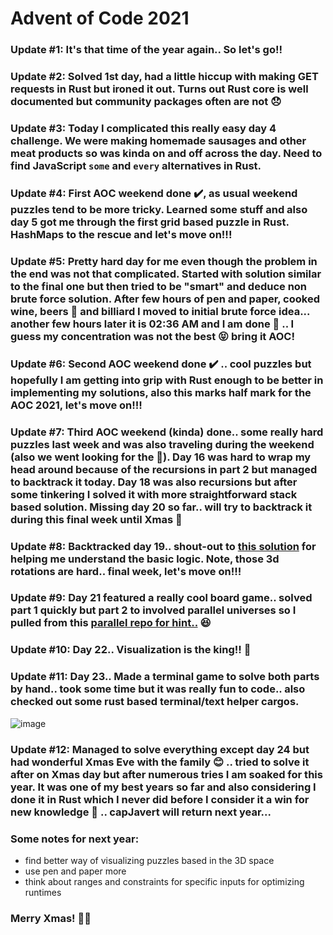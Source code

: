 # Advent of Code 2021

### Update #1: It's that time of the year again.. So let's go!!
### Update #2: Solved 1st day, had a little hiccup with making GET requests in Rust but ironed it out. Turns out Rust core is well documented but community packages often are not 😞
### Update #3: Today I complicated this really easy day 4 challenge. We were making homemade sausages and other meat products so was kinda on and off across the day. Need to find JavaScript `some` and `every` alternatives in Rust.
### Update #4: First AOC weekend done ✔️, as usual weekend puzzles tend to be more tricky. Learned some stuff and also day 5 got me through the first grid based puzzle in Rust. HashMaps to the rescue and let's move on!!!
### Update #5: Pretty hard day for me even though the problem in the end was not that complicated. Started with solution similar to the final one but then tried to be "smart" and deduce non brute force solution. After few hours of pen and paper, cooked wine, beers 🍻 and billiard I moved to initial brute force idea... another few hours later it is 02:36 AM and I am done 🎊 .. I guess my concentration was not the best 😝 bring it AOC!
### Update #6: Second AOC weekend done ✔️ .. cool puzzles but hopefully I am getting into grip with Rust enough to be better in implementing my solutions, also this marks half mark for the AOC 2021, let's move on!!!
### Update #7: Third AOC weekend (kinda) done.. some really hard puzzles last week and was also traveling during the weekend (also we went looking for the 🎄). Day 16 was hard to wrap my head around because of the recursions in part 2 but managed to backtrack it today. Day 18 was also recursions but after some tinkering I solved it with more straightforward stack based solution. Missing day 20 so far.. will try to backtrack it during this final week until Xmas 🤞
### Update #8: Backtracked day 19.. shout-out to [this solution](https://github.com/joeyemerson/aoc/blob/main/2021/19-beacon-scanner/solution.js) for helping me understand the basic logic. Note, those 3d rotations are hard.. final week, let's move on!!!
### Update #9: Day 21 featured a really cool board game.. solved part 1 quickly but part 2 to involved parallel universes so I pulled from this [parallel repo for hint..](https://github.com/Lacuno/aoc-2021/blob/master/aoc21.js#L75-L84) 😆
### Update #10: Day 22.. Visualization is the king!! 👑
### Update #11: Day 23.. Made a terminal game to solve both parts by hand.. took some time but it was really fun to code.. also checked out some rust based terminal/text helper cargos.
![image](https://user-images.githubusercontent.com/9803078/147295978-2f3fc743-7f95-4c64-839b-7a098ecb3384.png)
### Update #12: Managed to solve everything except day 24 but had wonderful Xmas Eve with the family 😊 .. tried to solve it after on Xmas day but after numerous tries I am soaked for this year. It was one of my best years so far and also considering I done it in Rust which I never did before I consider it a win for new knowledge 💪 .. capJavert will return next year... 

### Some notes for next year:
* find better way of visualizing puzzles based in the 3D space
* use pen and paper more
* think about ranges and constraints for specific inputs for optimizing runtimes

### Merry Xmas! 🎄🎊
